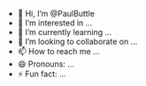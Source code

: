 - 👋 Hi, I’m @PaulButtle
- 👀 I’m interested in ...
- 🌱 I’m currently learning ...
- 💞️ I’m looking to collaborate on ...
- 📫 How to reach me ...
- 😄 Pronouns: ...
- ⚡ Fun fact: ...

<!---
PaulButtle/PaulButtle is a ✨ special ✨ repository because its `README.md` (this file) appears on your GitHub profile.
You can click the Preview link to take a look at your changes.
--->
